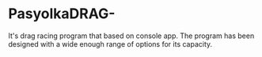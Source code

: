 # PasyolkaDRAG-
It's drag racing program that based on console app. The program has been designed with a wide enough range of options for its capacity.
